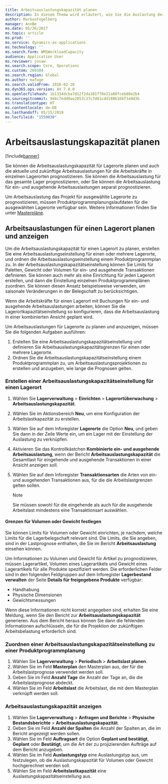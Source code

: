 ```yaml
---
title: Arbeitsauslastungskapazität planen
description: In diesem Thema wird erläutert, wie Sie die Auslastung der Mitarbeiter in einem Lager oder für ein ganzes Lager einrichten und einplanen.
author: MarkusFogelberg
manager: AnnBe
ms.date: 05/26/2017
ms.topic: article
ms.prod: ''
ms.service: dynamics-ax-applications
ms.technology: ''
ms.search.form: WMSWorkloadCapacity
audience: Application User
ms.reviewer: josaw
ms.search.scope: Core, Operations
ms.custom: 269384
ms.search.region: Global
ms.author: mafoge
ms.search.validFrom: 2016-02-28
ms.dyn365.ops.version: AX 7.0.0
ms.openlocfilehash: 1b1334dcba7d12f2da301f70e21a08fceb88e2b4
ms.sourcegitcommit: 9d4c7edd0ae2053c37c7d81cdd180b16bf3a9d3b
ms.translationtype: HT
ms.contentlocale: de-DE
ms.lasthandoff: 05/15/2019
ms.locfileid: "1559030"
---
```

# <a name="schedule-workload-capacity"></a>Arbeitsauslastungskapazität planen

[!include[banner](../includes/banner.md)]

Sie können die Arbeitsauslastungskapazität für Lagerorte planen und auch die aktuelle und zukünftige Arbeitsauslastungen für die Arbeitskräfte in einzelnen Lagerorten prognostizieren. Sie können die Arbeitsauslastung für das gesamte Lager prognostizieren, oder Sie können die Arbeitsauslastung für ein- und ausgehende Arbeitsauslastungen separat prognostizieren.

Um Arbeitsauslastung das Projekt für ausgewählte Lagerorte zu prognostizieren, müssen Produktprogrammplanungslaufdaten für die ausgewählten Lagerorte verfügbar sein. Weitere Informationen finden Sie unter [Masterpläne](../master-planning/master-plans.md).

## <a name="schedule-and-view-workloads-for-a-warehouse"></a>Arbeitsauslastungen für einen Lagerort planen und anzeigen

Um die Arbeitsauslastungskapazität für einen Lagerort zu planen, erstellen Sie eine Arbeitsauslastungseinstellung für einen oder mehrere Lagerorte, und ordnen die Arbeitsauslastungseinstellung einem Produktprogrammplan zu. In der Arbeitsauslastungskapazitätseinstellung können Sie Limits für Paletten, Gewicht oder Volumen für ein- und ausgehende Transaktionen definieren. Sie können auch mehr als eine Einrichtung für jeden Lagerort erstellen, und dann die Einstellung einzelnen Produktprogrammplänen zuordnen. Sie können diesen Ansatz beispielsweise verwenden, um saisonale Veränderungen in der Belegschaft zu berücksichtigen.

Wenn die Arbeitskräfte für einen Lagerort mit Buchungen für ein- und ausgehende Arbeitsauslastungen arbeiten, können Sie die Lagerortkapazitätseinstellung so konfigurieren, dass die Arbeitsauslastung in einer kombinierten Ansicht geplant wird.

Um Arbeitsauslastungen für Lagerorte zu planen und anzuzeigen, müssen Sie die folgenden Aufgaben ausführen:

1. Erstellen Sie eine Arbeitsauslastungskapazitätseinstellung und definieren Sie Arbeitsauslastungskapazitätsgrenzen für einen oder mehrere Lagerorte.
2. Ordnen Sie die Arbeitsauslastungskapazitätseinstellung einem Produktprogrammplan zu, um Arbeitsauslastungsprojektionen zu erstellen und anzugeben, wie lange die Prognosen gelten.

### <a name="create-a-workload-capacity-setup-for-a-warehouse"></a>Erstellen einer Arbeitsauslastungskapazitätseinstellung für einen Lagerort

1. Wählen Sie **Lagerverwaltung** \> **Einrichten** \> **Lagerortüberwachung** \> **Arbeitsauslastungskapazität**.
2. Wählen Sie im Aktionsbereich **Neu**, um eine Konfiguration der Arbeitslastkapazität zu erstellen.
3. Wählen Sie auf dem Inforegister **Lagerorte** die Option **Neu**, und geben Sie dann in der Zeile Werte ein, um ein Lager mit der Einstellung der Auslastung zu verknüpfen.
4. Aktivieren Sie das Kontrollkästchen **Kombinierte ein- und ausgehende Arbeitsauslastung**, wenn der Bericht **Arbeitsauslastungskapazität** die Gesamtlast für eingehende und ausgehende Transaktionen in einer Ansicht anzeigen soll.
5. Wählen Sie auf dem Inforegister **Transaktionsarten** die Arten von ein- und ausgehenden Transaktionen aus, für die die Arbeitslastgrenzen gelten sollen.

    > [!NOTE]
    > Sie müssen sowohl für die eingehende als auch für die ausgehende Arbeitslast mindestens eine Transaktionsart auswählen.

#### <a name="define-limits-for-volume-or-weight"></a>Grenzen für Volumen oder Gewicht festlegen

Sie können Limits für Volumen oder Gewicht einrichten, je nachdem, welche Limits für die Lagerbelegschaft relevant sind. Die Limits, die Sie angeben, sind in der Lastprognose enthalten, die Sie im Bericht **Arbeitsauslastung** einsehen können.

Um Informationen zu Volumen und Gewicht für Artikel zu prognostizieren, müssen Lagerartikel, Volumen eines Lagerartikels und Gewicht eines Lagerartikels für alle Produkte spezifiziert werden. Die erforderlichen Felder sind in den folgenden Feldgruppen auf dem Inforegister **Lagerbestand verwalten** der Seite **Details für freigegebene Produkte** verfügbar:

- Handhabung
- Physische Dimensionen
- Gewichtsmessungen

Wenn diese Informationen nicht korrekt angegeben sind, erhalten Sie eine Meldung, wenn Sie den Bericht zur **Arbeitsauslastungskapazität** generieren. Aus dem Bericht heraus können Sie dann die fehlenden Informationen aufschlüsseln, die für die Projektion der zukünftigen Arbeitsbelastung erforderlich sind.

### <a name="associate-a-workload-capacity-setup-with-a-master-plan"></a>Zuordnen einer Arbeitsauslastungskapazitätseinstellung zu einer Produktprogrammplanung

1. Wählen Sie **Lagerverwaltung** \> **Periodisch** \> **Arbeitslast planen**.
2. Wählen Sie im Feld **Masterplan** den Masterplan aus, der für die Arbeitslastprognose verwendet werden soll.
3. Geben Sie im Feld **Anzahl Tage** die Anzahl der Tage an, die die Arbeitslastprognose abdeckt.
4. Wählen Sie im Feld **Arbeitslast** die Arbeitslast, die mit dem Masterplan verknüpft werden soll.

### <a name="view-workload-capacity"></a>Arbeitsauslastungskapazität anzeigen

1. Wählen Sie **Lagerverwaltung** \> **Anfragen und Berichte** \> **Physische Bestandsberichte** \> **Arbeitsauslastungskapazität**.
2. Geben Sie im Feld **Anzahl der Spalten** die Anzahl der Spalten an, die im Bericht angezeigt werden sollen.
3. Wählen Sie im Feld **Auftragsart** die Option **Geplant und bestätigt**, **Geplant** oder **Bestätigt**, um die Art der zu projizierenden Aufträge auf dem Bericht anzugeben.
4. Wählen Sie im Feld **Auslastungstyp** eine Auslastungstyp aus, um festzulegen, ob die Auslastungskapazität für Volumen oder Gewicht hochgerechnet werden soll.
5. Wählen Sie im Feld **Arbeitslastkapazität** eine Auslastungskapazitätseinstellung aus.
